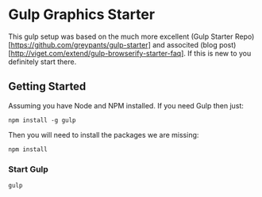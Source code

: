 # Gulp Graphics Starter

This gulp setup was based on the much more excellent (Gulp Starter Repo)[https://github.com/greypants/gulp-starter] and associted (blog post)[http://viget.com/extend/gulp-browserify-starter-faq]. If this is new to you definitely start there. 

## Getting Started 

Assuming you have Node and NPM installed. If you need Gulp then just:
```
npm install -g gulp
```

Then you will need to install the packages we are missing:
```
npm install
```

### Start Gulp
```
gulp
```

